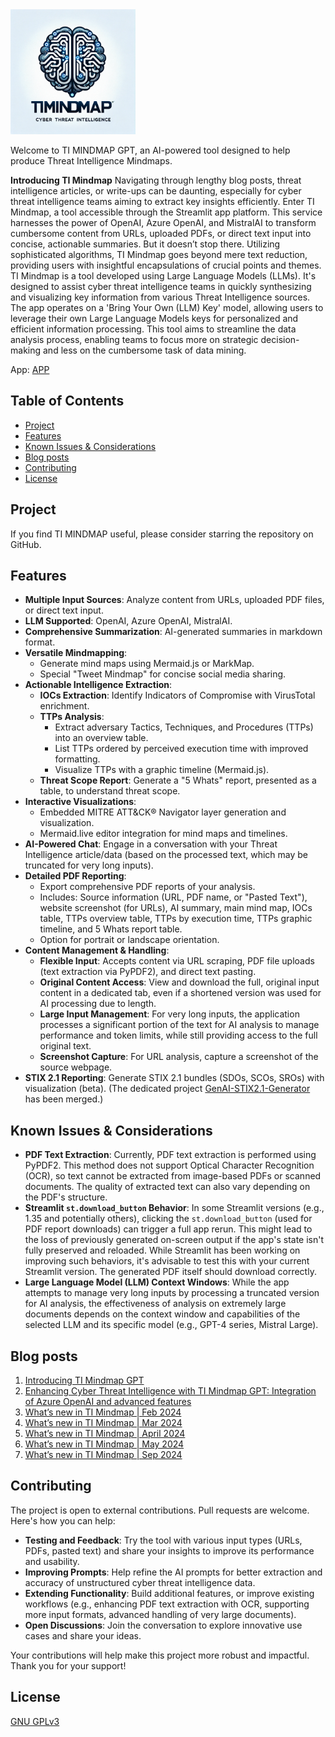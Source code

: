 <img src="logoTIMINDMAPGPT-small.png" alt="TI MINDMAP GPT" width="200" height="200"/>

Welcome to TI MINDMAP GPT, an AI-powered tool designed to help produce Threat Intelligence Mindmaps.

**Introducing TI Mindmap**
Navigating through lengthy blog posts, threat intelligence articles, or write-ups can be daunting, especially for cyber threat intelligence teams aiming to extract key insights efficiently. Enter TI Mindmap, a tool accessible through the Streamlit app platform. This service harnesses the power of OpenAI, Azure OpenAI, and MistralAI to transform cumbersome content from URLs, uploaded PDFs, or direct text input into concise, actionable summaries. But it doesn’t stop there. Utilizing sophisticated algorithms, TI Mindmap goes beyond mere text reduction, providing users with insightful encapsulations of crucial points and themes.
TI Mindmap is a tool developed using Large Language Models (LLMs). It's designed to assist cyber threat intelligence teams in quickly synthesizing and visualizing key information from various Threat Intelligence sources.
The app operates on a 'Bring Your Own (LLM) Key' model, allowing users to leverage their own Large Language Models keys for personalized and efficient information processing.
This tool aims to streamline the data analysis process, enabling teams to focus more on strategic decision-making and less on the cumbersome task of data mining.

App: [APP](https://ti-mindmap-gpt.streamlit.app/)

## Table of Contents
- [Project](#project)
- [Features](#features)
- [Known Issues & Considerations](#known-issues--considerations)
- [Blog posts](#blog-posts)
- [Contributing](#contributing)
- [License](#license)

## Project

If you find TI MINDMAP useful, please consider starring the repository on GitHub.

## Features
- **Multiple Input Sources**: Analyze content from URLs, uploaded PDF files, or direct text input.
- **LLM Supported**: OpenAI, Azure OpenAI, MistralAI.
- **Comprehensive Summarization**: AI-generated summaries in markdown format.
- **Versatile Mindmapping**:
    - Generate mind maps using Mermaid.js or MarkMap.
    - Special "Tweet Mindmap" for concise social media sharing.
- **Actionable Intelligence Extraction**:
    - **IOCs Extraction**: Identify Indicators of Compromise with VirusTotal enrichment.
    - **TTPs Analysis**:
        - Extract adversary Tactics, Techniques, and Procedures (TTPs) into an overview table.
        - List TTPs ordered by perceived execution time with improved formatting.
        - Visualize TTPs with a graphic timeline (Mermaid.js).
    - **Threat Scope Report**: Generate a "5 Whats" report, presented as a table, to understand threat scope.
- **Interactive Visualizations**:
    - Embedded MITRE ATT&CK® Navigator layer generation and visualization.
    - Mermaid.live editor integration for mind maps and timelines.
- **AI-Powered Chat**: Engage in a conversation with your Threat Intelligence article/data (based on the processed text, which may be truncated for very long inputs).
- **Detailed PDF Reporting**:
    - Export comprehensive PDF reports of your analysis.
    - Includes: Source information (URL, PDF name, or "Pasted Text"), website screenshot (for URLs), AI summary, main mind map, IOCs table, TTPs overview table, TTPs by execution time, TTPs graphic timeline, and 5 Whats report table.
    - Option for portrait or landscape orientation.
- **Content Management & Handling**:
    - **Flexible Input**: Accepts content via URL scraping, PDF file uploads (text extraction via PyPDF2), and direct text pasting.
    - **Original Content Access**: View and download the full, original input content in a dedicated tab, even if a shortened version was used for AI processing due to length.
    - **Large Input Management**: For very long inputs, the application processes a significant portion of the text for AI analysis to manage performance and token limits, while still providing access to the full original text.
    - **Screenshot Capture**: For URL analysis, capture a screenshot of the source webpage.
- **STIX 2.1 Reporting**: Generate STIX 2.1 bundles (SDOs, SCOs, SROs) with visualization (beta). (The dedicated project [GenAI-STIX2.1-Generator](https://github.com/format81/GenAI-STIX2.1-Generator/) has been merged.)

## Known Issues & Considerations
- **PDF Text Extraction**: Currently, PDF text extraction is performed using PyPDF2. This method does not support Optical Character Recognition (OCR), so text cannot be extracted from image-based PDFs or scanned documents. The quality of extracted text can also vary depending on the PDF's structure.
- **Streamlit `st.download_button` Behavior**: In some Streamlit versions (e.g., 1.35 and potentially others), clicking the `st.download_button` (used for PDF report downloads) can trigger a full app rerun. This might lead to the loss of previously generated on-screen output if the app's state isn't fully preserved and reloaded. While Streamlit has been working on improving such behaviors, it's advisable to test this with your current Streamlit version. The generated PDF itself should download correctly.
- **Large Language Model (LLM) Context Windows**: While the app attempts to manage very long inputs by processing a truncated version for AI analysis, the effectiveness of analysis on extremely large documents depends on the context window and capabilities of the selected LLM and its specific model (e.g., GPT-4 series, Mistral Large).

## Blog posts
1. [Introducing TI Mindmap GPT](https://medium.com/@antonio.formato/introducing-ti-mindmap-gpt-6f433f140488)
2. [Enhancing Cyber Threat Intelligence with TI Mindmap GPT: Integration of Azure OpenAI and advanced features](https://medium.com/microsoftazure/enhancing-cyber-threat-intelligence-with-ti-mindmap-gpt-integration-of-azure-openai-and-advanced-94121ed66ac4)
3. [What’s new in TI Mindmap | Feb 2024](https://medium.com/@antonio.formato/whats-new-in-ti-mindmap-feb-2024-14cf3b383833)
4. [What’s new in TI Mindmap | Mar 2024](https://medium.com/@antonio.formato/whats-new-in-ti-mindmap-mar-2024-3712f38c6dd6)
5. [What’s new in TI Mindmap | April 2024](https://medium.com/@antonio.formato/whats-new-in-ti-mindmap-april-2024-29e1bfb88ae5)
6. [What’s new in TI Mindmap | May 2024](https://medium.com/@antonio.formato/whats-new-in-ti-mindmap-may-2024-3af9e8d90be8)
7. [What’s new in TI Mindmap | Sep 2024](https://medium.com/@antonio.formato/whats-new-in-ti-mindmap-sep-2024-1f3ce3197789)

## Contributing

The project is open to external contributions. Pull requests are welcome.
Here's how you can help:

- **Testing and Feedback**: Try the tool with various input types (URLs, PDFs, pasted text) and share your insights to improve its performance and usability.
- **Improving Prompts**: Help refine the AI prompts for better extraction and accuracy of unstructured cyber threat intelligence data.
- **Extending Functionality**: Build additional features, or improve existing workflows (e.g., enhancing PDF text extraction with OCR, supporting more input formats, advanced handling of very large documents).
- **Open Discussions**: Join the conversation to explore innovative use cases and share your ideas.

Your contributions will help make this project more robust and impactful. Thank you for your support!

## License

[GNU GPLv3](https://choosealicense.com/licenses/gpl-3.0/)